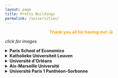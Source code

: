 ```yaml
---
layout: page
title: Pretty Buildings
permalink: /universities/
---
```


<center><span style="color:orange"><b>Thank you all for having me!</b> &#128513;
</span></center>

<left><i>click for images</i></left>

<details>
<summary><b>Paris School of Economics</b></summary>
Building shared by PSE and ENS.<br/>
<img src="{{site.baseurl}}/assets/images/university_buildings/PSE/PSE_1.jpg" alt="PSE" width="500"/>
<img src="{{site.baseurl}}/assets/images/university_buildings/PSE/PSE_2.jpg" alt="PSE" width="500"/><br/>
<p style="margin: -15px 0px 0px 0px">Stunning view of Paris from the 6<sup>th</sup> floor.</p>
<img src="{{site.baseurl}}/assets/images/university_buildings/PSE/PSE_6f_view.jpg" alt="PSE view" width="500"/>
<img src="{{site.baseurl}}/assets/images/university_buildings/PSE/PSE_garden.jpg" alt="PSE garden" width="500"/><br/>
<p style="margin: -15px 0px 10px 0px">I really enjoyed my stay here. I certainly miss this view and all the lunches and <a href="/PSEdinner/" style="text-decoration: none; color: inherit">dinners</a> in the garden.</p>
<p style="margin: -15px 0px 10px 0px; font-size:9pt">Visit, Feb-Jul 2022; PhD Seminar, 29<sup>th</sup> March 2022; Theory Seminar, 19<sup>th</sup> June 2022.</p>
</details>

<details>
<summary><b>Katholieke Universiteit Leuven</b></summary>
KUL Faculty of Economics and Business.<br/>
<img src="{{site.baseurl}}/assets/images/university_buildings/KUL/KUL_2.jpg" alt="KUL_FEB" width="500"/>
<img src="{{site.baseurl}}/assets/images/university_buildings/KUL/KUL_4.jpg" alt="KUL_FEB_Library" width="500"/><br/>
<p style="margin: -15px 0px 0px 0px">This faculty has waaay too many entrances, here's a peak from the back.</p>
<img src="{{site.baseurl}}/assets/images/university_buildings/KUL/KUL_3.jpg" alt="KUL_FEB_Playground" width="500"/>
<img src="{{site.baseurl}}/assets/images/university_buildings/KUL/KUL_1.jpg" alt="KUL Library" width="500"/><br/>
<p style="margin: -15px 0px 10px 0px">I was told I would not get away without including a photograph of their central library.</p>
<p style="margin: -15px 0px 10px 0px; font-size:9pt">ECORES summer school, 30<sup>th</sup> May 2022.</p>
</details>

<details>
<summary><b>Université d'Orléans</b></summary>
The economics and business faculty with its pretty quadrangle. <br/>
<img src="{{site.baseurl}}/assets/images/university_buildings/UO/UO_1.jpg" alt="UO" width="500"/>
<img src="{{site.baseurl}}/assets/images/university_buildings/UO/UO_2.jpg" alt="UO_quad" width="500"/><br/>
<img src="{{site.baseurl}}/assets/images/university_buildings/UO/UO_3.jpg" alt="UO_lake" width="500"/><br/>
<p style="margin: -15px 0px 10px 0px">This looks like a skatepark, but it is actually a lake! </p>
<p style="margin: -15px 0px 10px 0px">If you happen to have a photograph of the lake with water please send it to me &#128578; </p>
<p style="margin: -15px 0px 10px 0px; font-size:9pt">Spring Meeting of Young Economists, 19<sup>th</sup> May 2022.</p>
</details>

<details>
<summary><b>Aix-Marseille Université</b></summary>
The 'old'(?) AMSE building.<br/>
<img src="{{site.baseurl}}/assets/images/university_buildings/AMSE/AMSE_3.jpg" alt="AMSE" width="500"/><br/>
<img src="{{site.baseurl}}/assets/images/university_buildings/AMSE/AMSE_1.jpg" alt="AMSE MEGA" width="500"/>
<img src="{{site.baseurl}}/assets/images/university_buildings/AMSE/AMSE_2.jpg" alt="AMSE MEGA" width="500"/><br/>
<p style="margin: -15px 0px 10px 0px">Was lucky to present at the new AMSE building (MEGA), construction works were going on during my presentation!</p>
<p style="margin: -15px 0px 10px 0px; font-size:9pt">Seminar, 3<sup>rd</sup> May 2022.</p>
</details>

<details>
<summary><b>Université Paris 1 Panthéon-Sorbonne</b></summary>
<i>pictures to come</i><br/>
The MSE building has a very interesting fire escape.<br/>
<br/>
<p style="margin: -15px 0px 10px 0px; font-size:9pt">Behaviour Workgroup, 18<sup>th</sup> March 2022.</p>
</details>

<!--<left>do you want to see the seminar rooms?</left>-->
